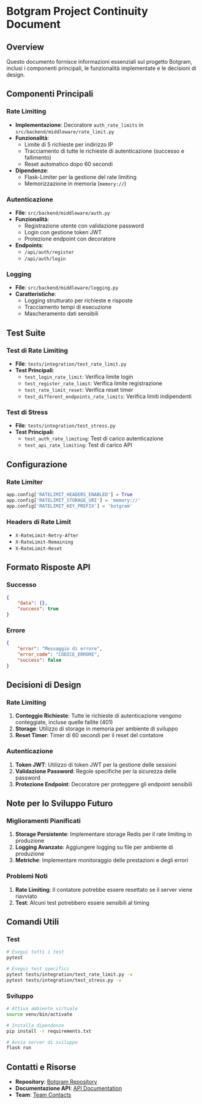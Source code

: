 # Botgram Project Continuity Document

## Overview
Questo documento fornisce informazioni essenziali sul progetto Botgram, inclusi i componenti principali, le funzionalità implementate e le decisioni di design.

## Componenti Principali

### Rate Limiting
- **Implementazione**: Decoratore `auth_rate_limits` in `src/backend/middleware/rate_limit.py`
- **Funzionalità**:
  - Limite di 5 richieste per indirizzo IP
  - Tracciamento di tutte le richieste di autenticazione (successo e fallimento)
  - Reset automatico dopo 60 secondi
- **Dipendenze**:
  - Flask-Limiter per la gestione del rate limiting
  - Memorizzazione in memoria (`memory://`)

### Autenticazione
- **File**: `src/backend/middleware/auth.py`
- **Funzionalità**:
  - Registrazione utente con validazione password
  - Login con gestione token JWT
  - Protezione endpoint con decoratore
- **Endpoints**:
  - `/api/auth/register`
  - `/api/auth/login`

### Logging
- **File**: `src/backend/middleware/logging.py`
- **Caratteristiche**:
  - Logging strutturato per richieste e risposte
  - Tracciamento tempi di esecuzione
  - Mascheramento dati sensibili

## Test Suite

### Test di Rate Limiting
- **File**: `tests/integration/test_rate_limit.py`
- **Test Principali**:
  - `test_login_rate_limit`: Verifica limite login
  - `test_register_rate_limit`: Verifica limite registrazione
  - `test_rate_limit_reset`: Verifica reset timer
  - `test_different_endpoints_rate_limits`: Verifica limiti indipendenti

### Test di Stress
- **File**: `tests/integration/test_stress.py`
- **Test Principali**:
  - `test_auth_rate_limiting`: Test di carico autenticazione
  - `test_api_rate_limiting`: Test di carico API

## Configurazione

### Rate Limiter
```python
app.config['RATELIMIT_HEADERS_ENABLED'] = True
app.config['RATELIMIT_STORAGE_URI'] = 'memory://'
app.config['RATELIMIT_KEY_PREFIX'] = 'botgram'
```

### Headers di Rate Limit
- `X-RateLimit-Retry-After`
- `X-RateLimit-Remaining`
- `X-RateLimit-Reset`

## Formato Risposte API

### Successo
```json
{
    "data": {},
    "success": true
}
```

### Errore
```json
{
    "error": "Messaggio di errore",
    "error_code": "CODICE_ERRORE",
    "success": false
}
```

## Decisioni di Design

### Rate Limiting
1. **Conteggio Richieste**: Tutte le richieste di autenticazione vengono conteggiate, incluse quelle fallite (401)
2. **Storage**: Utilizzo di storage in memoria per ambiente di sviluppo
3. **Reset Timer**: Timer di 60 secondi per il reset del contatore

### Autenticazione
1. **Token JWT**: Utilizzo di token JWT per la gestione delle sessioni
2. **Validazione Password**: Regole specifiche per la sicurezza delle password
3. **Protezione Endpoint**: Decoratore per proteggere gli endpoint sensibili

## Note per lo Sviluppo Futuro

### Miglioramenti Pianificati
1. **Storage Persistente**: Implementare storage Redis per il rate limiting in produzione
2. **Logging Avanzato**: Aggiungere logging su file per ambiente di produzione
3. **Metriche**: Implementare monitoraggio delle prestazioni e degli errori

### Problemi Noti
1. **Rate Limiting**: Il contatore potrebbe essere resettato se il server viene riavviato
2. **Test**: Alcuni test potrebbero essere sensibili al timing

## Comandi Utili

### Test
```bash
# Esegui tutti i test
pytest

# Esegui test specifici
pytest tests/integration/test_rate_limit.py -v
pytest tests/integration/test_stress.py -v
```

### Sviluppo
```bash
# Attiva ambiente virtuale
source venv/bin/activate

# Installa dipendenze
pip install -r requirements.txt

# Avvia server di sviluppo
flask run
```

## Contatti e Risorse
- **Repository**: [Botgram Repository](https://github.com/yourusername/botgram)
- **Documentazione API**: [API Documentation](docs/api.md)
- **Team**: [Team Contacts](docs/team.md)
